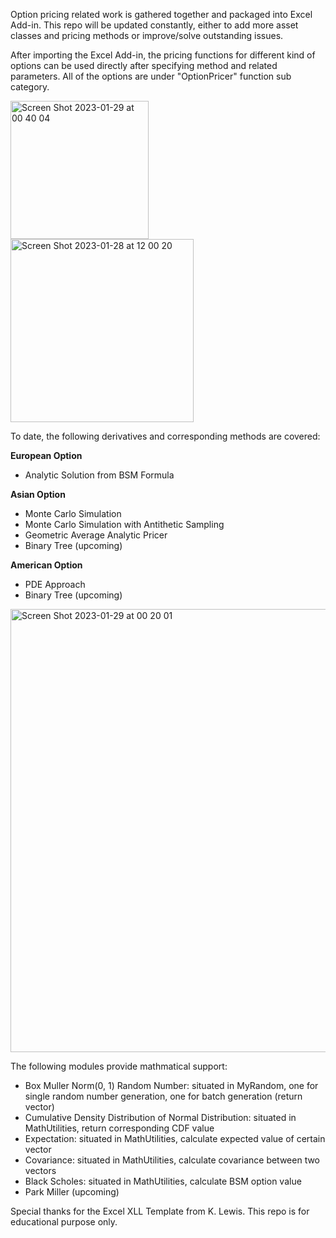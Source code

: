 Option pricing related work is gathered together and packaged into Excel Add-in. This repo will be updated constantly, either to add more asset classes and pricing methods or improve/solve outstanding issues. 

After importing the Excel Add-in, the pricing functions for different kind of options can be used directly after specifying method and related parameters. All of the options are under "OptionPricer" function sub category.

<img width="220.85" alt="Screen Shot 2023-01-29 at 00 40 04" src="https://user-images.githubusercontent.com/51311870/215307366-d4ecf1a6-345b-445e-b63d-0fdde0e2840a.png"> <img width="293.3" alt="Screen Shot 2023-01-28 at 12 00 20" src="https://user-images.githubusercontent.com/51311870/215291202-681561a1-d327-4ace-ad5d-6276febd27ec.png">

To date, the following derivatives and corresponding methods are covered:

**European Option**
- Analytic Solution from BSM Formula

**Asian Option**
- Monte Carlo Simulation
- Monte Carlo Simulation with Antithetic Sampling
- Geometric Average Analytic Pricer
- Binary Tree (upcoming)

**American Option**
- PDE Approach
- Binary Tree (upcoming)

<img width="709" alt="Screen Shot 2023-01-29 at 00 20 01" src="https://user-images.githubusercontent.com/51311870/215306663-aaf5f293-c838-45e7-889b-62fc20948811.png">

The following modules provide mathmatical support:
- Box Muller Norm(0, 1) Random Number: situated in MyRandom, one for single random number generation, one for batch generation (return vector<double>)
- Cumulative Density Distribution of Normal Distribution: situated in MathUtilities, return corresponding CDF value
- Expectation: situated in MathUtilities, calculate expected value of certain vector
- Covariance: situated in MathUtilities, calculate covariance between two vectors
- Black Scholes: situated in MathUtilities, calculate BSM option value
- Park Miller (upcoming)

Special thanks for the Excel XLL Template from K. Lewis. This repo is for educational purpose only. 

